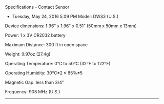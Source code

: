 Specifications - Contact Sensor
- Tuesday, May 24, 2016 5:09 PM
Model: DWS3 (U.S.)

Device dimensions: 1.96" x 1.96" x 0.51" (50mm x 50mm x 13mm)

Power: 1 x 3V CR2032 battery

Maximum Distance: 300 ft in open space

Weight: 0.97oz (27.4g)

Operating Temperature: 0℃ to 50℃ (32°F to 122°F)

Operating Humidity: 30℃±2 ≤ 85%±5

Magnetic Gap: less than 3/4"

Frequency: 908 MHz (U.S.)


**************************
